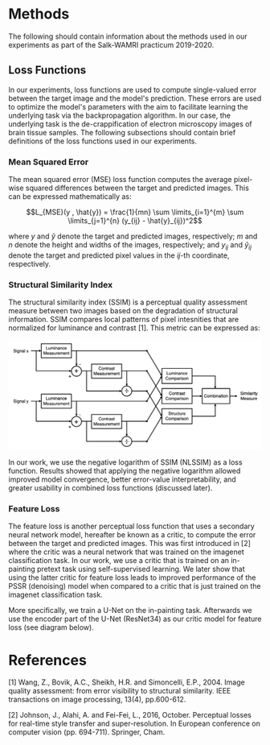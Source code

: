 <script type="text/javascript" async src="https://cdnjs.cloudflare.com/ajax/libs/mathjax/2.7.4/MathJax.js?config=TeX-MML-AM_CHTML"> </script>

# Methods
The following should contain information about the methods used in our experiments as part of the Salk-WAMRI practicum 2019-2020. 

## Loss Functions
In our experiments, loss functions are used to compute single-valued error between the target image and the model's prediction. These errors are used to optimize the model's parameters with the aim to facilitate learning the underlying task via the backpropagation algorithm. In our case, the underlying task is the de-crappification of electron microscopy images of brain tissue samples. The following subsections should contain brief definitions of the loss functions used in our experiments. 

### Mean Squared Error
The mean squared error (MSE) loss function computes the average pixel-wise squared differences between the target and predicted images. This can be expressed mathematically as:

$$L_{MSE}(y , \hat{y}) = \frac{1}{mn} \sum \limits_{i=1}^{m} \sum \limits_{j=1}^{n} (y_{ij} - \hat{y}_{ij})^2$$

where $y$ and $\hat{y}$ denote the target and predicted images, respectively; $m$ and $n$ denote the height and widths of the images, respectively; and $y_{ij}$ and $\hat{y}_{ij}$ denote the target and predicted pixel values in the $ij$-th coordinate, respectively. 

### Structural Similarity Index
The structural similarity index (SSIM) is a perceptual quality assessment measure between two images based on the degradation of structural information. SSIM compares local patterns of pixel intesnities that are normalized for luminance and contrast [1]. This metric can be expressed as:

![SSIM](figs/ssim_diagram.png)

In our work, we use the negative logarithm of SSIM (NLSSIM) as a loss function. Results showed that applying the negative logarithm allowed improved model convergence, better error-value interpretability, and greater usability in combined loss functions (discussed later). 

### Feature Loss
The feature loss is another perceptual loss function that uses a secondary neural network model, hereafter be known as a critic, to compute the error between the target and predicted images. This was first introduced in [2] where the critic was a neural network that was trained on the imagenet classification task. In our work, we use a critic that is trained on an in-painting pretext task using self-supervised learning. We later show that using the latter critic for feature loss leads to improved performance of the PSSR (denoising) model when compared to a critic that is just trained on the imagenet classification task. 


More specifically, we train a U-Net on the in-painting task. Afterwards we use the encoder part of the U-Net (ResNet34) as our critic model for feature loss (see diagram below).








# References
[1] Wang, Z., Bovik, A.C., Sheikh, H.R. and Simoncelli, E.P., 2004. Image quality assessment: from error visibility to structural similarity. IEEE transactions on image processing, 13(4), pp.600-612.

[2] Johnson, J., Alahi, A. and Fei-Fei, L., 2016, October. Perceptual losses for real-time style transfer and super-resolution. In European conference on computer vision (pp. 694-711). Springer, Cham.
